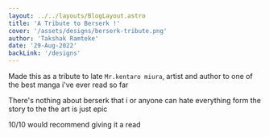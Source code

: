 ```yaml
---
layout: ../../layouts/BlogLayout.astro
title: 'A Tribute to Berserk !'
cover: '/assets/designs/berserk-tribute.png'
author: 'Takshak Ramteke'
date: '29-Aug-2022'
backLink: '/designs'
---
```


Made this as a tribute to late `Mr.kentaro miura`, artist and author to one of the best manga i've ever read so far

There's nothing about berserk that i or anyone can hate everything form the story to the the art is just epic

10/10 would recommend giving it a read
